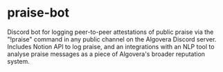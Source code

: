 # praise-bot
Discord bot for logging peer-to-peer attestations of public praise via the "!praise" command in any public channel on the Algovera Discord server. Includes Notion API to log praise, and an integrations with an NLP tool to analyse praise messages as a piece of Algovera's broader reputation system.
